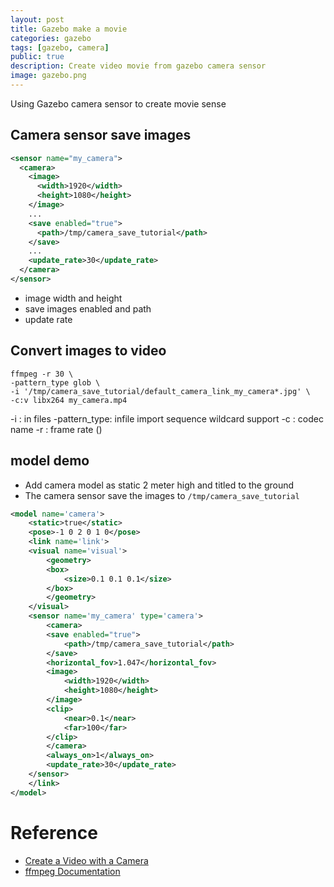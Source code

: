 ```yaml
---
layout: post
title: Gazebo make a movie
categories: gazebo
tags: [gazebo, camera]
public: true
description: Create video movie from gazebo camera sensor
image: gazebo.png
---
```

Using Gazebo camera sensor to create movie sense 
## Camera sensor save images
```xml
<sensor name="my_camera">
  <camera>
    <image>
      <width>1920</width>
      <height>1080</height>
    </image>
    ...
    <save enabled="true">
      <path>/tmp/camera_save_tutorial</path>
    </save>
    ...
    <update_rate>30</update_rate>
  </camera>
</sensor>
```
- image width and height
- save images enabled and path
- update rate

## Convert images to video
```
ffmpeg -r 30 \
-pattern_type glob \
-i '/tmp/camera_save_tutorial/default_camera_link_my_camera*.jpg' \
-c:v libx264 my_camera.mp4
```
-i : in files
-pattern_type: infile  import sequence wildcard support
-c : codec name
-r : frame rate ()

## model demo
- Add camera model as static 2 meter high and titled to the ground
- The camera sensor save the images to `/tmp/camera_save_tutorial`
```xml
<model name='camera'>
    <static>true</static>
    <pose>-1 0 2 0 1 0</pose>
    <link name='link'>
    <visual name='visual'>
        <geometry>
        <box>
            <size>0.1 0.1 0.1</size>
        </box>
        </geometry>
    </visual>
    <sensor name='my_camera' type='camera'>
        <camera>
        <save enabled="true">
            <path>/tmp/camera_save_tutorial</path>
        </save>
        <horizontal_fov>1.047</horizontal_fov>
        <image>
            <width>1920</width>
            <height>1080</height>
        </image>
        <clip>
            <near>0.1</near>
            <far>100</far>
        </clip>
        </camera>
        <always_on>1</always_on>
        <update_rate>30</update_rate>
    </sensor>
    </link>
</model>
```
# Reference
- [Create a Video with a Camera](http://gazebosim.org/tutorials?tut=camera_save&cat=sensors)
- [ffmpeg Documentation](https://ffmpeg.org/ffmpeg.html)